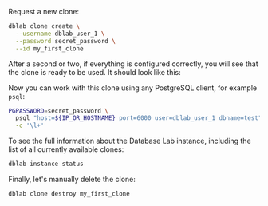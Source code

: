 Request a new clone:

```bash
dblab clone create \
  --username dblab_user_1 \
  --password secret_password \
  --id my_first_clone
```

After a second or two, if everything is configured correctly, you will see that the clone is ready to be used. It should look like this:


Now you can work with this clone using any PostgreSQL client, for example `psql`:
```bash
PGPASSWORD=secret_password \
  psql "host=${IP_OR_HOSTNAME} port=6000 user=dblab_user_1 dbname=test" \
  -c '\l+'
```

To see the full information about the Database Lab instance, including the list of all currently available clones:

```bash
dblab instance status
```

Finally, let's manually delete the clone:

```bash
dblab clone destroy my_first_clone
```
